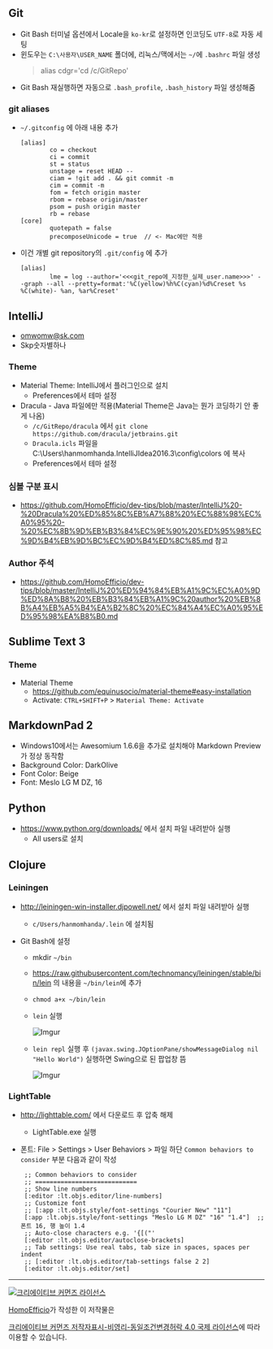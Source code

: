 ## Git 

- Git Bash 터미널 옵션에서 Locale을 `ko-kr`로 설정하면 인코딩도 `UTF-8`로 자동 세팅
- 윈도우는 `C:\사용자\USER_NAME` 폴더에, 리눅스/맥에서는 `~/`에 `.bashrc` 파일 생성
  >alias cdgr='cd /c/GitRepo'
- Git Bash 재실행하면 자동으로 `.bash_profile`, `.bash_history` 파일 생성해줌

### git aliases

- `~/.gitconfig` 에 아래 내용 추가

    ```
    [alias]
            co = checkout
            ci = commit
            st = status
            unstage = reset HEAD --
            ciam = !git add . && git commit -m
            cim = commit -m
            fom = fetch origin master
            rbom = rebase origin/master        
            psom = push origin master
            rb = rebase
    [core]
            quotepath = false   
            precomposeUnicode = true  // <- Mac에만 적용
    ```

- 이건 개별 git repository의 `.git/config` 에 추가

    ```
    [alias]
            lme = log --author='<<<git_repo에_지정한_실제_user.name>>>' --graph --all --pretty=format:'%C(yellow)%h%C(cyan)%d%Creset %s %C(white)- %an, %ar%Creset'
    ```


## IntelliJ

- omwomw@sk.com
- Skp숫자별하나

### Theme

- Material Theme: IntelliJ에서 플러그인으로 설치
    - Preferences에서 테마 설정
- Dracula - Java 파일에만 적용(Material Theme은 Java는 뭔가 코딩하기 안 좋게 나옴)
    - `/c/GitRepo/dracula` 에서 `git clone https://github.com/dracula/jetbrains.git`
    - `Dracula.icls` 파일을 C:\Users\hanmomhanda\.IntelliJIdea2016.3\config\colors 에 복사
    - Preferences에서 테마 설정

### 심볼 구분 표시

- https://github.com/HomoEfficio/dev-tips/blob/master/IntelliJ%20-%20Dracula%20%ED%85%8C%EB%A7%88%20%EC%88%98%EC%A0%95%20-%20%EC%8B%9D%EB%B3%84%EC%9E%90%20%ED%95%98%EC%9D%B4%EB%9D%BC%EC%9D%B4%ED%8C%85.md 참고

### Author 주석

- https://github.com/HomoEfficio/dev-tips/blob/master/IntelliJ%20%ED%94%84%EB%A1%9C%EC%A0%9D%ED%8A%B8%20%EB%B3%84%EB%A1%9C%20author%20%EB%8B%A4%EB%A5%B4%EA%B2%8C%20%EC%84%A4%EC%A0%95%ED%95%98%EA%B8%B0.md


## Sublime Text 3

### Theme

- Material Theme
    - https://github.com/equinusocio/material-theme#easy-installation
    - Activate: `CTRL+SHIFT+P` > `Material Theme: Activate`


## MarkdownPad 2

- Windows10에서는 Awesomium 1.6.6을 추가로 설치해야 Markdown Preview가 정상 동작함
- Background Color: DarkOlive
- Font Color: Beige
- Font: Meslo LG M DZ, 16


## Python

- https://www.python.org/downloads/ 에서 설치 파일 내려받아 실행
    - All users로 설치


## Clojure

### Leiningen

- http://leiningen-win-installer.djpowell.net/ 에서 설치 파일 내려받아 실행
    - `c/Users/hanmomhanda/.lein` 에 설치됨

- Git Bash에 설정
    - mkdir `~/bin`
    - https://raw.githubusercontent.com/technomancy/leiningen/stable/bin/lein 의 내용을 `~/bin/lein`에 추가
    - `chmod a+x ~/bin/lein`
    - `lein` 실행

        ![Imgur](http://i.imgur.com/KQTu2AN.png)

    - `lein repl` 실행 후 `(javax.swing.JOptionPane/showMessageDialog nil "Hello World")` 실행하면 Swing으로 된 팝업창 뜸

        ![Imgur](http://i.imgur.com/kCeyy2o.png)

### LightTable

- http://lighttable.com/ 에서 다운로드 후 압축 해제
    - LightTable.exe 실행

- 폰트: File > Settings > User Behaviors > 파일 하단 `Common behaviors to consider` 부분 다음과 같이 작성
    
    ```
     ;; Common behaviors to consider
     ;; ============================
     ;; Show line numbers
     [:editor :lt.objs.editor/line-numbers]
     ;; Customize font
     ;; [:app :lt.objs.style/font-settings "Courier New" "11"]
     [:app :lt.objs.style/font-settings "Meslo LG M DZ" "16" "1.4"]  ;; 폰트 16, 행 높이 1.4
     ;; Auto-close characters e.g. '{[("'
     [:editor :lt.objs.editor/autoclose-brackets]
     ;; Tab settings: Use real tabs, tab size in spaces, spaces per indent
     ;; [:editor :lt.objs.editor/tab-settings false 2 2]
     [:editor :lt.objs.editor/set]
    ```
    

----
<a rel="license" href="http://creativecommons.org/licenses/by-nc-sa/4.0/"><img alt="크리에이티브 커먼즈 라이선스" style="border-width:0" src="https://i.creativecommons.org/l/by-nc-sa/4.0/88x31.png" /></a>

<a href='https://www.facebook.com/hanmomhanda' target='_blank'>HomoEfficio</a>가 작성한 이 저작물은

<a rel="license" href="http://creativecommons.org/licenses/by-nc-sa/4.0/">크리에이티브 커먼즈 저작자표시-비영리-동일조건변경허락 4.0 국제 라이선스</a>에 따라 이용할 수 있습니다.
